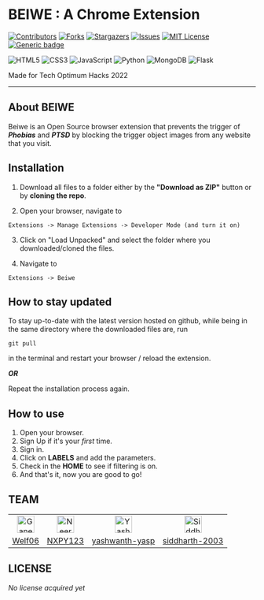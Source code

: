 # BEIWE : A Chrome Extension

[![Contributors][contributors-shield]][contributors-url]
[![Forks][forks-shield]][forks-url]
[![Stargazers][stars-shield]][stars-url]
[![Issues][issues-shield]][issues-url]
[![MIT License][license-shield]][license-url]
[![Generic badge](https://img.shields.io/badge/Version-2.6-brightgreen?style=for-the-badge&logo=appveyor)](https://github.com/vishal-lokare/AutoJoomer)

[contributors-shield]:https://img.shields.io/github/contributors/Welf06/Beiwe-Chrome-Extension.svg?style=for-the-badge
[contributors-url]: https://github.com/Welf06/Beiwe-Chrome-Extension/graphs/contributors
[forks-shield]: https://img.shields.io/github/forks/Welf06/Beiwe-Chrome-Extension.svg?style=for-the-badge
[forks-url]: https://github.com/Welf06/Beiwe-Chrome-Extensionr/network/members
[stars-shield]: https://img.shields.io/github/stars/Welf06/Beiwe-Chrome-Extension.svg?style=for-the-badge
[stars-url]: https://github.com/Welf06/Beiwe-Chrome-Extension/stargazers
[issues-shield]: https://img.shields.io/github/issues/Welf06/Beiwe-Chrome-Extension.svg?style=for-the-badge
[issues-url]: https://github.com/Welf06/Beiwe-Chrome-Extension/issues
[license-shield]: https://img.shields.io/github/license/Welf06/Beiwe-Chrome-Extension?style=for-the-badge
[license-url]: https://github.com/Welf06/Beiwe-Chrome-Extension/blob/main/LICENSE

![HTML5](https://img.shields.io/badge/html5-%23E34F26.svg?style=for-the-badge&logo=html5&logoColor=white)
![CSS3](https://img.shields.io/badge/css3-%231572B6.svg?style=for-the-badge&logo=css3&logoColor=white)
![JavaScript](https://img.shields.io/badge/javascript-%23323330.svg?style=for-the-badge&logo=javascript&logoColor=%23F7DF1E)
![Python](https://img.shields.io/badge/python-3670A0?style=for-the-badge&logo=python&logoColor=ffdd54)
![MongoDB](https://img.shields.io/badge/MongoDB-%234ea94b.svg?style=for-the-badge&logo=mongodb&logoColor=white)
![Flask](https://img.shields.io/badge/flask-%23000.svg?style=for-the-badge&logo=flask&logoColor=white)

Made for Tech Optimum Hacks 2022

----------


## About BEIWE

Beiwe is an Open Source browser extension that prevents the trigger of ***Phobias*** and ***PTSD*** by blocking the trigger object images from any website that you visit.

<!-- ## Getting Started
1. Sign 
2. second
3. third -->


## Installation
1. Download all files to a folder either by the **"Download as ZIP"** button or by **cloning the repo**.

2. Open your browser, navigate to 
```
Extensions -> Manage Extensions -> Developer Mode (and turn it on)
```

3. Click on "Load Unpacked" and select the folder where you downloaded/cloned the files.

4. Navigate to 
```
Extensions -> Beiwe
```

## How to stay updated

To stay up-to-date with the latest version hosted on github, while being in the same directory where the downloaded files are, run

```
git pull
```

in the terminal and restart your browser / reload the extension.

***OR***

Repeat the installation process again.

## How to use

1. Open your browser.
2. Sign Up if it's your *first* time.
3. Sign in.
4. Click on **LABELS** and add the parameters.
5. Check in the **HOME** to see if filtering is on.
6. And that's it, now you are good to go!

## TEAM
<table align='center'>
    <tr align="center">
        <td><a href="https://github.com/Welf06"><img src="https://avatars.githubusercontent.com/u/85446331?v=4" height="35" width="35" alt="Ganesh Nathan"></a></td>
        <td><a href="https://github.com/NXPY123"><img src="https://avatars.githubusercontent.com/u/46917698?v=4" height="35" width="35" alt="Neeraj P Yatheendran"></a></td>
        <td><a href="https://github.com/yashwanth-yasp"><img src="https://avatars.githubusercontent.com/u/100475760?v=4" height="35" width="35" alt="Yashwanth A Doddegowda"></a></td>
        <td><a href="https://github.com/siddharth-2003"><img src="https://avatars.githubusercontent.com/u/98178520?s=40&v=4" height="35" width="35" alt="Siddharth Gupta"></a></td>
    </tr>
    <tr>
        <td><a href="https://github.com/Welf06">Welf06</a></td>
        <td><a href="https://github.com/NXPY123">NXPY123</a></td>
        <td><a href="https://github.com/yashwanth-yasp">yashwanth-yasp</a></td>
        <td><a href="https://github.com/siddharth-2003">siddharth-2003</a></td>
    </tr>
</table>

## LICENSE
*No license acquired yet*
